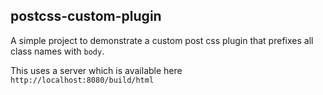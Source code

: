 postcss-custom-plugin
--------------------

A simple project to demonstrate a custom post css plugin that prefixes all class names with `body`.

This uses a server which is available here `http://localhost:8080/build/html`
 